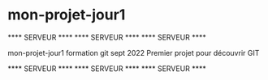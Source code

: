 # mon-projet-jour1
**** SERVEUR ****
**** SERVEUR ****
**** SERVEUR ****

mon-projet-jour1 formation git sept 2022
Premier projet pour découvrir GIT

**** SERVEUR ****
**** SERVEUR ****
**** SERVEUR ****
